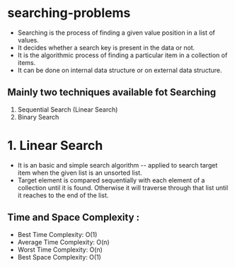 # searching-problems
- Searching is the process of finding a given value position in a list of values.
- It decides whether a search key is present in the data or not.
- It is the algorithmic process of finding a particular item in a collection of items.
- It can be done on internal data structure or on external data structure.

## Mainly two techniques available fot Searching
1. Sequential Search (Linear Search)
2. Binary Search

# 1. Linear Search
- It is an basic and simple search algorithm -- applied to search target item when the given list is an unsorted list. 
- Target element is compared sequentially with each element of a collection until it is found. Otherwise it will traverse through that list until it reaches to the end of the list.

## Time and Space Complexity :
- Best Time Complexity: O(1)
- Average Time Complexity: O(n)
- Worst Time Complexity:  O(n)
- Best Space Complexity: O(1)



